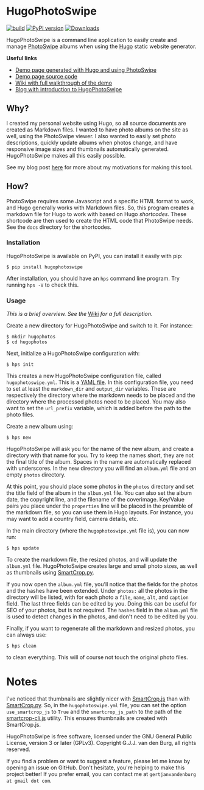 # HugoPhotoSwipe

[![build](https://github.com/GjjvdBurg/HugoPhotoSwipe/actions/workflows/build.yml/badge.svg)](https://github.com/GjjvdBurg/HugoPhotoSwipe/actions/workflows/build.yml)
[![PyPI version](https://badge.fury.io/py/hugophotoswipe.svg)](https://pypi.org/project/hugophotoswipe)
[![Downloads](https://pepy.tech/badge/hugophotoswipe)](https://pepy.tech/project/hugophotoswipe)

HugoPhotoSwipe is a command line application to easily create and manage
[PhotoSwipe](http://photoswipe.com/) albums when using the
[Hugo](https://gohugo.io/) static website generator.

**Useful links**
- [Demo page generated with Hugo and using 
  PhotoSwipe](https://gjjvdburg.github.io/HugoPhotoSwipe-Demo/)
- [Demo page source code](https://github.com/GjjvdBurg/HugoPhotoSwipe-Demo)
- [Wiki with full walkthrough of the 
  demo](https://github.com/GjjvdBurg/HugoPhotoSwipe/wiki#gallery-configuration)
- [Blog with introduction to 
  HugoPhotoSwipe](https://gertjanvandenburg.com/blog/hugophotoswipe/)

## Why?

I created my personal website using Hugo, so all source documents are
created as Markdown files. I wanted to have photo albums on the site as
well, using the PhotoSwipe viewer. I also wanted to easily set photo
descriptions, quickly update albums when photos change, and have
responsive image sizes and thumbnails automatically generated.
HugoPhotoSwipe makes all this easily possible.

See my blog post
[here](https://gertjanvandenburg.com/blog/hugophotoswipe/) for more
about my motivations for making this tool.

## How?

PhotoSwipe requires some Javascript and a specific HTML format to work,
and Hugo generally works with Markdown files. So, this program creates a
markdown file for Hugo to work with based on Hugo *shortcodes*. These
shortcode are then used to create the HTML code that PhotoSwipe needs.
See the `docs` directory for the shortcodes.

### Installation

HugoPhotoSwipe is available on PyPI, you can install it easily with pip:

```
$ pip install hugophotoswipe
```

After installation, you should have an ``hps`` command line program. Try 
running ``hps -V`` to check this.

### Usage

*This is a brief overview. See the*
[Wiki](https://github.com/GjjvdBurg/HugoPhotoSwipe/wiki) *for a full
description.*

Create a new directory for HugoPhotoSwipe and switch to it. For
instance:

```
$ mkdir hugophotos
$ cd hugophotos
```

Next, initialize a HugoPhotoSwipe configuration with:

```
$ hps init
```

This creates a new HugoPhotoSwipe configuration file, called
`hugophotoswipe.yml`. This is a [YAML
file](https://en.wikipedia.org/wiki/YAML). In this configuration file,
you need to set at least the `markdown_dir` and `output_dir` variables.
These are respectively the directory where the markdown needs to be
placed and the directory where the processed photos need to be placed.
You may also want to set the `url_prefix` variable, which is added
before the path to the photo files.

Create a new album using:

```
$ hps new
```

HugoPhotoSwipe will ask you for the name of the new album, and create a
directory with that name for you. Try to keep the names short, they are
not the final title of the album. Spaces in the name are automatically
replaced with underscores. In the new directory you will find an
`album.yml` file and an empty `photos` directory.

At this point, you should place some photos in the `photos` directory
and set the title field of the album in the `album.yml` file. You can
also set the album date, the copyright line, and the filename of the
coverimage. Key/Value pairs you place under the `properties` line will
be placed in the preamble of the markdown file, so you can use them in
Hugo layouts. For instance, you may want to add a country field, camera
details, etc.

In the main directory (where the `hugophotoswipe.yml` file is), you can
now run:

```
$ hps update
```

To create the markdown file, the resized photos, and will update the
`album.yml` file. HugoPhotoSwipe creates large and small photo sizes, as
well as thumbnails using
[SmartCrop.py](https://github.com/hhatto/smartcrop.py).

If you now open the `album.yml` file, you'll notice that the fields for
the photos and the hashes have been extended. Under `photos:` all the
photos in the directory will be listed, with for each photo a `file`,
`name`, `alt`, and `caption` field. The last three fields can be edited
by you. Doing this can be useful for SEO of your photos, but is not
required. The `hashes` field in the `album.yml` file is used to detect
changes in the photos, and don't need to be edited by you.

Finally, if you want to regenerate all the markdown and resized photos,
you can always use:

```
$ hps clean
```

to clean everything. This will of course not touch the original photo
files.

# Notes

I've noticed that thumbnails are slightly nicer with
[SmartCrop.js](https://github.com/jwagner/smartcrop.js) than with
[SmartCrop.py](https://github.com/hhatto/smartcrop.py). So, in the
`hugophotoswipe.yml` file, you can set the option `use_smartcrop_js` to
`True` and the `smartcrop_js_path` to the path of the
[smartcrop-cli.js](https://github.com/jwagner/smartcrop-cli) utility.
This ensures thumbnails are created with SmartCrop.js.

HugoPhotoSwipe is free software, licensed under the GNU General Public
License, version 3 or later (GPLv3). Copyright G.J.J. van den Burg, all
rights reserved.

If you find a problem or want to suggest a feature, please let me know by 
opening an issue on GitHub. Don't hesitate, you're helping to make this 
project better! If you prefer email, you can contact me at ``gertjanvandenburg 
at gmail dot com``.
